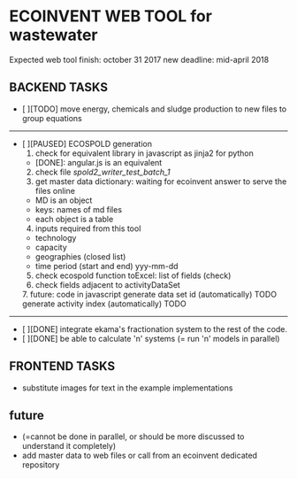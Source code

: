# ECOINVENT WEB TOOL for wastewater
Expected web tool finish: october 31 2017
new deadline:             mid-april 2018

## BACKEND TASKS
  * [ ][TODO] move energy, chemicals and sludge production to new files to group equations
  ---
  * [ ][PAUSED] ECOSPOLD generation
    1. check for equivalent library in javascript as jinja2 for python
      - [DONE]: angular.js is an equivalent
    2. check file *spold2_writer_test_batch_1*
    3. get master data dictionary: waiting for ecoinvent answer to serve the files online
      - MD is an object
      - keys: names of md files
      - each object is a table
    4. inputs required from this tool
      - technology  <string>
      - capacity    <number>
      - geographies (closed list)
      - time period (start and end) <string> yyy-mm-dd
    5. check ecospold function toExcel: list of fields (check)
    6. check fields adjacent to activityDataSet
      <usedUserMasterData>
      </usedUserMasterData>
    7. future: code in javascript
      generate data set id    (automatically) TODO
      generate activity index (automatically) TODO
  ---
  * [ ][DONE] integrate ekama's fractionation system to the rest of the code.
  * [ ][DONE] be able to calculate 'n' systems (= run 'n' models in parallel)
## FRONTEND TASKS
* substitute images for text in the example implementations

## future
* (=cannot be done in parallel, or should be more discussed to understand it completely)
* add master data to web files or call from an ecoinvent dedicated repository
